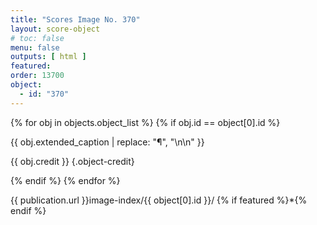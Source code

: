 ```yaml
---
title: "Scores Image No. 370"
layout: score-object
# toc: false
menu: false
outputs: [ html ]
featured: 
order: 13700
object:
  - id: "370"
---
```


{% for obj in objects.object_list %}
{% if obj.id == object[0].id %}

{{ obj.extended_caption | replace: "¶", "\n\n" }}

{{ obj.credit }} {.object-credit}

{% endif %}
{% endfor %}

<div class="object-credit object-url is-print-only">

{{ publication.url }}image-index/{{ object[0].id }}/ {% if featured %}*{% endif %}

</div>
